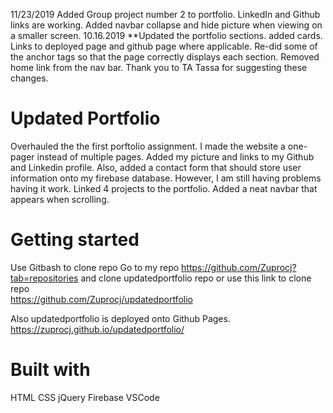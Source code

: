 11/23/2019
Added Group project number 2 to portfolio. LinkedIn and Github links are working. Added navbar collapse and hide picture when viewing on a smaller screen.
10.16.2019
**Updated the portfolio sections. added cards. Links to deployed page and github page where applicable. Re-did some of the anchor tags so that the page correctly displays each section. Removed home link from the nav bar. Thank you to TA Tassa for suggesting these changes.

# Updated Portfolio

Overhauled the the first porftolio assignment.  I made the website a one-pager instead of multiple pages. 
Added my picture and links to my Github and Linkedin profile. Also, added a contact form that should store 
user information onto my firebase database. However, I am still having problems having it work. 
Linked 4 projects to the portfolio.  Added a neat navbar that appears when scrolling.

# Getting started

Use Gitbash to clone repo
Go to my repo https://github.com/Zuprocj?tab=repositories and clone updatedportfolio repo or use this link to clone repo  
https://github.com/Zuprocj/updatedportfolio

Also updatedportfolio is deployed onto Github Pages.
https://zuprocj.github.io/updatedportfolio/


# Built with
HTML
CSS 
jQuery
Firebase
VSCode
